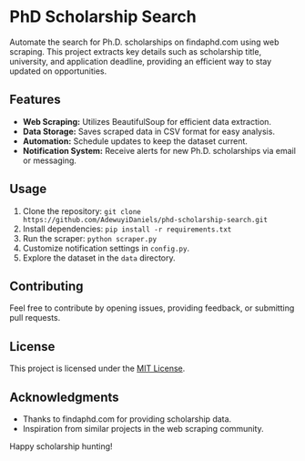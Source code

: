 # PhD Scholarship Search

Automate the search for Ph.D. scholarships on findaphd.com using web scraping. This project extracts key details such as scholarship title, university, and application deadline, providing an efficient way to stay updated on opportunities.

## Features

- **Web Scraping:** Utilizes BeautifulSoup for efficient data extraction.
- **Data Storage:** Saves scraped data in CSV format for easy analysis.
- **Automation:** Schedule updates to keep the dataset current.
- **Notification System:** Receive alerts for new Ph.D. scholarships via email or messaging.

## Usage

1. Clone the repository: `git clone https://github.com/AdewuyiDaniels/phd-scholarship-search.git`
2. Install dependencies: `pip install -r requirements.txt`
3. Run the scraper: `python scraper.py`
4. Customize notification settings in `config.py`.
5. Explore the dataset in the `data` directory.

## Contributing

Feel free to contribute by opening issues, providing feedback, or submitting pull requests.

## License

This project is licensed under the [MIT License](LICENSE).

## Acknowledgments

- Thanks to findaphd.com for providing scholarship data.
- Inspiration from similar projects in the web scraping community.

Happy scholarship hunting!
